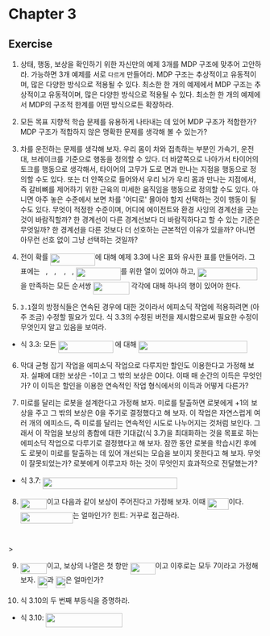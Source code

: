 # Chapter 3
## Exercise
1. 상태, 행동, 보상을 확인하기 위한 자신만의 예제 3개를 MDP 구조에 맞추어 고안하라. 가능하면 3개 예제를 서로 `다르게` 만들어라. MDP 구조는 추상적이고 유동적이며, 많은 다양한 방식으로 적용될 수 있다. 최소한 한 개의 예제에서 MDP 구조는 추상적이고 유동적이며, 많은 다양한 방식으로 적용될 수 있다. 최소한 한 개의 예제에서 MDP의 구조적 한계를 어떤 방식으로든 확장하라.
>

2. 모든 목표 지향적 학습 문제를 유용하게 나타내는 데 있어 MDP 구조가 적합한가? MDP 구조가 적합하지 않은 명확한 문제를 생각해 볼 수 있는가?
>

3. 차를 운전하는 문제를 생각해 보자. 우리 몸이 차와 접촉하는 부분인 가속기, 운전대, 브레이크를 기준으로 행동을 정의할 수 있다. 더 바깥쪽으로 나아가서 타이어의 토크를 행동으로 생각해서, 타이어의 고무가 도로 면과 만나는 지점을 행동으로 정의할 수도 있다. 또는 더 안쪽으로 들어와서 우리 뇌가 우리 몸과 만나는 지점에서, 즉 갈비뼈를 제어하기 위한 근육의 미세한 움직임을 행동으로 정의할 수도 있다. 아니면 아주 놓은 수준에서 보면 차를 '어디로' 몰아야 할지 선택하는 것이 행동이 될 수도 있다. 무엇이 적정한 수준이며, 어디에 에이전트와 환경 사잉의 경계선을 긋는 것이 바람직할까? 한 경계선이 다른 경계선보다 더 바람직하다고 할 수 있는 기준은 무엇일까? 한 경계선을 다른 것보다 더 선호하는 근본적인 이유가 있을까? 아니면 아무런 선호 없이 그냥 선택하는 것일까?
>

4. 전이 확률 <img src="/rl-introduction-2nd-edit/tex/27f85042b2e9be54d56179a2dd20c45a.svg?invert_in_darkmode&sanitize=true" align=middle width=88.69078679999998pt height=24.7161288pt/>에 대해 예제 3.3에 나온 표와 유사한 표를 만들어라. 그 표에는 <img src="/rl-introduction-2nd-edit/tex/6f9bad7347b91ceebebd3ad7e6f6f2d1.svg?invert_in_darkmode&sanitize=true" align=middle width=7.7054801999999905pt height=14.15524440000002pt/>, <img src="/rl-introduction-2nd-edit/tex/44bc9d542a92714cac84e01cbbb7fd61.svg?invert_in_darkmode&sanitize=true" align=middle width=8.68915409999999pt height=14.15524440000002pt/>, <img src="/rl-introduction-2nd-edit/tex/ac5fc6bb75d77e4b6a16e3a7946496b3.svg?invert_in_darkmode&sanitize=true" align=middle width=11.49544109999999pt height=24.7161288pt/>, <img src="/rl-introduction-2nd-edit/tex/89f2e0d2d24bcf44db73aab8fc03252c.svg?invert_in_darkmode&sanitize=true" align=middle width=7.87295519999999pt height=14.15524440000002pt/>, <img src="/rl-introduction-2nd-edit/tex/27f85042b2e9be54d56179a2dd20c45a.svg?invert_in_darkmode&sanitize=true" align=middle width=88.69078679999998pt height=24.7161288pt/>를 위한 열이 있어야 하고, <img src="/rl-introduction-2nd-edit/tex/14c39a9a3baf9c383416a0397c86091a.svg?invert_in_darkmode&sanitize=true" align=middle width=118.82757974999998pt height=24.7161288pt/>을 만족하는 모든 순서쌍 <img src="/rl-introduction-2nd-edit/tex/2e2229748ecb39fedc7d1588664c0bc9.svg?invert_in_darkmode&sanitize=true" align=middle width=71.28802559999998pt height=24.7161288pt/> 각각에 대해 하나의 행이 있어야 한다.
>

5. `3.1`절의 방정식들은 연속된 경우에 대한 것이라서 에피소딕 작업에 적용하려면 (아주 조금) 수정할 필요가 있다. 식 3.3의 수정된 버전을 제시함으로써 필요한 수정이 무엇인지 알고 있음을 보여라.

* 식 3.3: 모든 <img src="/rl-introduction-2nd-edit/tex/ea17b6fc02340f2b2ffd6a680fc5c50c.svg?invert_in_darkmode&sanitize=true" align=middle width=108.68642399999999pt height=24.65753399999998pt/> 에 대해 <img src="/rl-introduction-2nd-edit/tex/154c92b0592ac187131448ec45854e35.svg?invert_in_darkmode&sanitize=true" align=middle width=215.67675195pt height=24.7161288pt/>

>

6. 막대 균형 잡기 작업을 에피소딕 작업으로 다루지만 할인도 이용한다고 가정해 보자. 실패에 대한 보상은 -1이고 그 밖의 보상은 0이다. 이때 매 순간의 이득은 무엇인가? 이 이득은 할인을 이용한 연속적인 작업 형식에서의 이득과 어떻게 다른가?
>

7. 미로를 달리는 로봇을 설계한다고 가정해 보자. 미로를 탈출하면 로봇에게 +1의 보상을 주고 그 밖의 보상은 0을 주기로 결정했다고 해 보자. 이 작업은 자연스럽게 여러 개의 에피소드, 즉 미로를 달리는 연속적인 시도로 나누어지는 것처럼 보인다. 그래서 이 작업을 보상의 총합에 대한 기대값(식 3.7)을 최대화하는 것을 목표로 하는 에피소딕 작업으로 다루기로 결정했다고 해 보자. 잠깐 동안 로봇을 학습시킨 후에도 로봇이 미로를 탈출하는 데 있어 개선되는 모습을 보이지 못한다고 해 보자. 무엇이 잘못되었는가? 로봇에게 이루고자 하는 것이 무엇인지 효과적으로 전달했는가?

* 식 3.7: <img src="/rl-introduction-2nd-edit/tex/d12b3d69581e6856099257d2acc5abcf.svg?invert_in_darkmode&sanitize=true" align=middle width=266.9271264pt height=22.465723500000017pt/>
>

8. <img src="/rl-introduction-2nd-edit/tex/cd1e5bc22b389e724ed3c1c236dadbdb.svg?invert_in_darkmode&sanitize=true" align=middle width=52.346134499999984pt height=21.18721440000001pt/>이고 다음과 같이 보상이 주어진다고 가정해 보자. 이때 <img src="/rl-introduction-2nd-edit/tex/8c4e06d0ac7cab63d8cb5e513560b16a.svg?invert_in_darkmode&sanitize=true" align=middle width=42.02615174999998pt height=22.465723500000017pt/>이다. <img src="/rl-introduction-2nd-edit/tex/9fce4f2c1c76c301d82c8c4d3060fc1c.svg?invert_in_darkmode&sanitize=true" align=middle width=103.910697pt height=22.465723500000017pt/>는 얼마인가? 힌트: 거꾸로 접근하라.
<p align="center"><img src="/rl-introduction-2nd-edit/tex/5707518ca362bf691fe774988f1ed2ee.svg?invert_in_darkmode&sanitize=true" align=middle width=291.97284105pt height=14.42921205pt/></p>
>

9. <img src="/rl-introduction-2nd-edit/tex/a17536fdefed1ff20eae25df5c427e53.svg?invert_in_darkmode&sanitize=true" align=middle width=52.346134499999984pt height=21.18721440000001pt/>이고, 보상의 나열은 첫 항만 <img src="/rl-introduction-2nd-edit/tex/3e4eca8e7a2fdf160a39329136a0d9f4.svg?invert_in_darkmode&sanitize=true" align=middle width=49.99277579999999pt height=22.465723500000017pt/>이고 이후로는 모두 7이라고 가정해 보자. <img src="/rl-introduction-2nd-edit/tex/b598a01b0b2876cf6751005227ef9149.svg?invert_in_darkmode&sanitize=true" align=middle width=19.477190699999987pt height=22.465723500000017pt/>과 <img src="/rl-introduction-2nd-edit/tex/a9f4e880a8d38544547b331b0137079e.svg?invert_in_darkmode&sanitize=true" align=middle width=19.477190699999987pt height=22.465723500000017pt/>은 얼마인가?
>

10. 식 3.10의 두 번째 부등식을 증명하라.
* 식 3.10: <img src="/rl-introduction-2nd-edit/tex/0b11dbaaab0260ba096c4ee816a0f2a1.svg?invert_in_darkmode&sanitize=true" align=middle width=151.29447629999999pt height=27.91243950000002pt/>

>
    